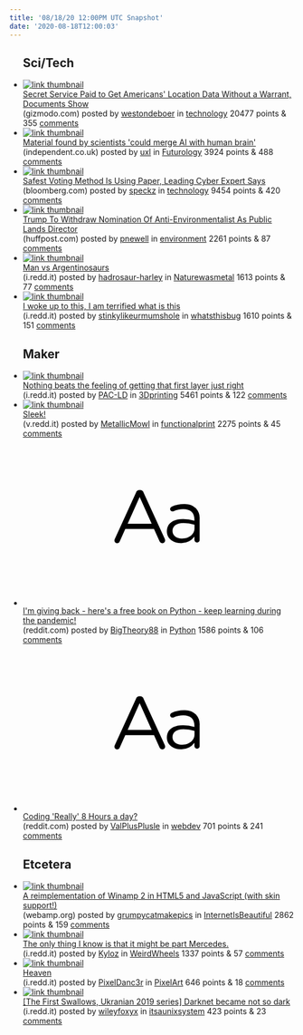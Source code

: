 ```yaml
---
title: '08/18/20 12:00PM UTC Snapshot'
date: '2020-08-18T12:00:03'
---
```

<ul>
<h2>Sci/Tech</h2>

<li><a href='https://gizmodo.com/secret-service-bought-access-to-americans-location-data-1844752501'><img src='https://a.thumbs.redditmedia.com/H8k3U_SeAK2Y4NJuQYdh9kcM5IV1WFT3N2I6GLgwWh8.jpg' alt='link thumbnail'></a><div><div class='linkTitle'><a href='https://gizmodo.com/secret-service-bought-access-to-americans-location-data-1844752501'>Secret Service Paid to Get Americans' Location Data Without a Warrant, Documents Show</a></div>(gizmodo.com) posted by <a href='https://www.reddit.com/user/westondeboer'>westondeboer</a> in <a href='https://www.reddit.com/r/technology'>technology</a> 20477 points & 355 <a href='https://www.reddit.com/r/technology/comments/ibob6k/secret_service_paid_to_get_americans_location/'>comments</a></div></li>

<li><a href='https://www.independent.co.uk/life-style/gadgets-and-tech/news/artificial-intelligence-brain-computer-cyborg-elon-musk-neuralink-a9673261.html?amp'><img src='https://b.thumbs.redditmedia.com/ZElILCTmrMAPKnDHcI_v6rPF0YTX8FkppHF8l1BRr2s.jpg' alt='link thumbnail'></a><div><div class='linkTitle'><a href='https://www.independent.co.uk/life-style/gadgets-and-tech/news/artificial-intelligence-brain-computer-cyborg-elon-musk-neuralink-a9673261.html?amp'>Material found by scientists 'could merge AI with human brain'</a></div>(independent.co.uk) posted by <a href='https://www.reddit.com/user/uxl'>uxl</a> in <a href='https://www.reddit.com/r/Futurology'>Futurology</a> 3924 points & 488 <a href='https://www.reddit.com/r/Futurology/comments/ibshel/material_found_by_scientists_could_merge_ai_with/'>comments</a></div></li>

<li><a href='https://www.bloomberg.com/news/articles/2020-08-16/safest-voting-method-is-using-paper-leading-cyber-expert-says'><img src='https://a.thumbs.redditmedia.com/PScJ0VienER5J0BfL7w-qYWDU7mOZOWAMU7v4cJojl0.jpg' alt='link thumbnail'></a><div><div class='linkTitle'><a href='https://www.bloomberg.com/news/articles/2020-08-16/safest-voting-method-is-using-paper-leading-cyber-expert-says'>Safest Voting Method Is Using Paper, Leading Cyber Expert Says</a></div>(bloomberg.com) posted by <a href='https://www.reddit.com/user/speckz'>speckz</a> in <a href='https://www.reddit.com/r/technology'>technology</a> 9454 points & 420 <a href='https://www.reddit.com/r/technology/comments/ibe24d/safest_voting_method_is_using_paper_leading_cyber/'>comments</a></div></li>

<li><a href='https://www.huffpost.com/entry/trump-william-perry-pendley-blm-nomination_n_5f37fc24c5b69fa9e2fc3178?utm_campaign=Hot%20News&amp;utm_medium=email&amp;_hsmi=93357141&amp;_hsenc=p2ANqtz-9dpAfsSSDPQKCjO4k6R9yPjZxP_sb3qI-sCBcFdzSsx4gsAMfyIL-OAXLRKxTfhO5njtK3uj5lmM1OzaA5PW1WX67dig&amp;utm_content=93357141&amp;utm_source=hs_email'><img src='https://b.thumbs.redditmedia.com/3SJZi-nQTA8q_mvGn_jCsVoYW83zLcAxCl20vbOOIfo.jpg' alt='link thumbnail'></a><div><div class='linkTitle'><a href='https://www.huffpost.com/entry/trump-william-perry-pendley-blm-nomination_n_5f37fc24c5b69fa9e2fc3178?utm_campaign=Hot%20News&amp;utm_medium=email&amp;_hsmi=93357141&amp;_hsenc=p2ANqtz-9dpAfsSSDPQKCjO4k6R9yPjZxP_sb3qI-sCBcFdzSsx4gsAMfyIL-OAXLRKxTfhO5njtK3uj5lmM1OzaA5PW1WX67dig&amp;utm_content=93357141&amp;utm_source=hs_email'>Trump To Withdraw Nomination Of Anti-Environmentalist As Public Lands Director</a></div>(huffpost.com) posted by <a href='https://www.reddit.com/user/pnewell'>pnewell</a> in <a href='https://www.reddit.com/r/environment'>environment</a> 2261 points & 87 <a href='https://www.reddit.com/r/environment/comments/ibe3k0/trump_to_withdraw_nomination_of/'>comments</a></div></li>

<li><a href='https://i.redd.it/vm42pk9tlnh51.jpg'><img src='https://b.thumbs.redditmedia.com/7KBBkMoA8rrjvI7w4ITFzGOwZOZcudDJTr50fKNvzzg.jpg' alt='link thumbnail'></a><div><div class='linkTitle'><a href='https://i.redd.it/vm42pk9tlnh51.jpg'>Man vs Argentinosaurs</a></div>(i.redd.it) posted by <a href='https://www.reddit.com/user/hadrosaur-harley'>hadrosaur-harley</a> in <a href='https://www.reddit.com/r/Naturewasmetal'>Naturewasmetal</a> 1613 points & 77 <a href='https://www.reddit.com/r/Naturewasmetal/comments/ibqcg9/man_vs_argentinosaurs/'>comments</a></div></li>

<li><a href='https://i.redd.it/5c5c4namtkh51.jpg'><img src='https://b.thumbs.redditmedia.com/Kw4UMTBKsCoIw5E4jdMs0CwiUZGuiMqapgbhtg2KnIs.jpg' alt='link thumbnail'></a><div><div class='linkTitle'><a href='https://i.redd.it/5c5c4namtkh51.jpg'>I woke up to this, I am terrified what is this</a></div>(i.redd.it) posted by <a href='https://www.reddit.com/user/stinkylikeurmumshole'>stinkylikeurmumshole</a> in <a href='https://www.reddit.com/r/whatsthisbug'>whatsthisbug</a> 1610 points & 151 <a href='https://www.reddit.com/r/whatsthisbug/comments/ibflx2/i_woke_up_to_this_i_am_terrified_what_is_this/'>comments</a></div></li>

<h2>Maker</h2>

<li><a href='https://i.redd.it/fv7inef7smh51.jpg'><img src='https://b.thumbs.redditmedia.com/BAbOzwFjrc2I8ftAcfVjDpgU0m0BnW0eSb90nMKtZVg.jpg' alt='link thumbnail'></a><div><div class='linkTitle'><a href='https://i.redd.it/fv7inef7smh51.jpg'>Nothing beats the feeling of getting that first layer just right</a></div>(i.redd.it) posted by <a href='https://www.reddit.com/user/PAC-LD'>PAC-LD</a> in <a href='https://www.reddit.com/r/3Dprinting'>3Dprinting</a> 5461 points & 122 <a href='https://www.reddit.com/r/3Dprinting/comments/ibne1u/nothing_beats_the_feeling_of_getting_that_first/'>comments</a></div></li>

<li><a href='https://v.redd.it/dufri20yeih51'><img src='https://b.thumbs.redditmedia.com/s__LH3LS-FTyfqqNmEZ-uOHIhsc7eXwUMtYCW0_r6tk.jpg' alt='link thumbnail'></a><div><div class='linkTitle'><a href='https://v.redd.it/dufri20yeih51'>Sleek!</a></div>(v.redd.it) posted by <a href='https://www.reddit.com/user/MetallicMowl'>MetallicMowl</a> in <a href='https://www.reddit.com/r/functionalprint'>functionalprint</a> 2275 points & 45 <a href='https://www.reddit.com/r/functionalprint/comments/ibk7eq/sleek/'>comments</a></div></li>

<li><a href='https://www.reddit.com/r/Python/comments/ibhr94/im_giving_back_heres_a_free_book_on_python_keep/'><svg version='1.1' viewBox='-34 -12 104 64' preserveAspectRatio='xMidYMid slice' xmlns='http://www.w3.org/2000/svg' xmlns:xlink='http://www.w3.org/1999/xlink'>
    <title>text link thumbnail</title>
    <path d='M12.19,8.84a1.45,1.45,0,0,0-1.4-1h-.12a1.46,1.46,0,0,0-1.42,1L1.14,26.56a1.29,1.29,0,0,0-.14.59,1,1,0,0,0,1,1,1.12,1.12,0,0,0,1.08-.77l2.08-4.65h11l2.08,4.59a1.24,1.24,0,0,0,1.12.83,1.08,1.08,0,0,0,1.08-1.08,1.64,1.64,0,0,0-.14-.57ZM6.08,20.71l4.59-10.22,4.6,10.22Z'>
    </path>
    <path d='M32.24,14.78A6.35,6.35,0,0,0,27.6,13.2a11.36,11.36,0,0,0-4.7,1,1,1,0,0,0-.58.89,1,1,0,0,0,.94.92,1.23,1.23,0,0,0,.39-.08,8.87,8.87,0,0,1,3.72-.81c2.7,0,4.28,1.33,4.28,3.92v.5a15.29,15.29,0,0,0-4.42-.61c-3.64,0-6.14,1.61-6.14,4.64v.05c0,2.95,2.7,4.48,5.37,4.48a6.29,6.29,0,0,0,5.19-2.48V26.9a1,1,0,0,0,1,1,1,1,0,0,0,1-1.06V19A5.71,5.71,0,0,0,32.24,14.78Zm-.56,7.7c0,2.28-2.17,3.89-4.81,3.89-1.94,0-3.61-1.06-3.61-2.86v-.06c0-1.8,1.5-3,4.2-3a15.2,15.2,0,0,1,4.22.61Z'>
    </path>
    </svg></a><div><div class='linkTitle'><a href='https://www.reddit.com/r/Python/comments/ibhr94/im_giving_back_heres_a_free_book_on_python_keep/'>I'm giving back - here's a free book on Python - keep learning during the pandemic!</a></div>(reddit.com) posted by <a href='https://www.reddit.com/user/BigTheory88'>BigTheory88</a> in <a href='https://www.reddit.com/r/Python'>Python</a> 1586 points & 106 <a href='https://www.reddit.com/r/Python/comments/ibhr94/im_giving_back_heres_a_free_book_on_python_keep/'>comments</a></div></li>

<li><a href='https://www.reddit.com/r/webdev/comments/ibgaq6/coding_really_8_hours_a_day/'><svg version='1.1' viewBox='-34 -12 104 64' preserveAspectRatio='xMidYMid slice' xmlns='http://www.w3.org/2000/svg' xmlns:xlink='http://www.w3.org/1999/xlink'>
    <title>text link thumbnail</title>
    <path d='M12.19,8.84a1.45,1.45,0,0,0-1.4-1h-.12a1.46,1.46,0,0,0-1.42,1L1.14,26.56a1.29,1.29,0,0,0-.14.59,1,1,0,0,0,1,1,1.12,1.12,0,0,0,1.08-.77l2.08-4.65h11l2.08,4.59a1.24,1.24,0,0,0,1.12.83,1.08,1.08,0,0,0,1.08-1.08,1.64,1.64,0,0,0-.14-.57ZM6.08,20.71l4.59-10.22,4.6,10.22Z'>
    </path>
    <path d='M32.24,14.78A6.35,6.35,0,0,0,27.6,13.2a11.36,11.36,0,0,0-4.7,1,1,1,0,0,0-.58.89,1,1,0,0,0,.94.92,1.23,1.23,0,0,0,.39-.08,8.87,8.87,0,0,1,3.72-.81c2.7,0,4.28,1.33,4.28,3.92v.5a15.29,15.29,0,0,0-4.42-.61c-3.64,0-6.14,1.61-6.14,4.64v.05c0,2.95,2.7,4.48,5.37,4.48a6.29,6.29,0,0,0,5.19-2.48V26.9a1,1,0,0,0,1,1,1,1,0,0,0,1-1.06V19A5.71,5.71,0,0,0,32.24,14.78Zm-.56,7.7c0,2.28-2.17,3.89-4.81,3.89-1.94,0-3.61-1.06-3.61-2.86v-.06c0-1.8,1.5-3,4.2-3a15.2,15.2,0,0,1,4.22.61Z'>
    </path>
    </svg></a><div><div class='linkTitle'><a href='https://www.reddit.com/r/webdev/comments/ibgaq6/coding_really_8_hours_a_day/'>Coding 'Really' 8 Hours a day?</a></div>(reddit.com) posted by <a href='https://www.reddit.com/user/ValPlusPlusle'>ValPlusPlusle</a> in <a href='https://www.reddit.com/r/webdev'>webdev</a> 701 points & 241 <a href='https://www.reddit.com/r/webdev/comments/ibgaq6/coding_really_8_hours_a_day/'>comments</a></div></li>

<h2>Etcetera</h2>

<li><a href='https://webamp.org/'><img src='https://b.thumbs.redditmedia.com/wW83XDzc36xswuMWohQSpexEokITJz0WxXGzj4i5A5Y.jpg' alt='link thumbnail'></a><div><div class='linkTitle'><a href='https://webamp.org/'>A reimplementation of Winamp 2 in HTML5 and JavaScript (with skin support!)</a></div>(webamp.org) posted by <a href='https://www.reddit.com/user/grumpycatmakepics'>grumpycatmakepics</a> in <a href='https://www.reddit.com/r/InternetIsBeautiful'>InternetIsBeautiful</a> 2862 points & 159 <a href='https://www.reddit.com/r/InternetIsBeautiful/comments/ibumod/a_reimplementation_of_winamp_2_in_html5_and/'>comments</a></div></li>

<li><a href='https://i.redd.it/b44ifkt96kh51.jpg'><img src='https://b.thumbs.redditmedia.com/9YII4L6L98__EhGXCDlnZeb6u96-qInn_VYysRUH_ng.jpg' alt='link thumbnail'></a><div><div class='linkTitle'><a href='https://i.redd.it/b44ifkt96kh51.jpg'>The only thing I know is that it might be part Mercedes.</a></div>(i.redd.it) posted by <a href='https://www.reddit.com/user/Kyloz'>Kyloz</a> in <a href='https://www.reddit.com/r/WeirdWheels'>WeirdWheels</a> 1337 points & 57 <a href='https://www.reddit.com/r/WeirdWheels/comments/ibdfma/the_only_thing_i_know_is_that_it_might_be_part/'>comments</a></div></li>

<li><a href='https://i.redd.it/levzs6pzamh51.png'><img src='https://b.thumbs.redditmedia.com/O8XdLKzk1wfJr3plPWUbQNvbsIeP8fQEWCxDxzDP4As.jpg' alt='link thumbnail'></a><div><div class='linkTitle'><a href='https://i.redd.it/levzs6pzamh51.png'>Heaven</a></div>(i.redd.it) posted by <a href='https://www.reddit.com/user/PixelDanc3r'>PixelDanc3r</a> in <a href='https://www.reddit.com/r/PixelArt'>PixelArt</a> 646 points & 18 <a href='https://www.reddit.com/r/PixelArt/comments/iblhz5/heaven/'>comments</a></div></li>

<li><a href='https://i.redd.it/igtx2n5xalh51.png'><img src='https://a.thumbs.redditmedia.com/-81nTnLWMzuH-ZNAbVi0k_pycI4SmUTLx_tqH9uItp4.jpg' alt='link thumbnail'></a><div><div class='linkTitle'><a href='https://i.redd.it/igtx2n5xalh51.png'>[The First Swallows, Ukranian 2019 series] Darknet became not so dark</a></div>(i.redd.it) posted by <a href='https://www.reddit.com/user/wileyfoxyx'>wileyfoxyx</a> in <a href='https://www.reddit.com/r/itsaunixsystem'>itsaunixsystem</a> 423 points & 23 <a href='https://www.reddit.com/r/itsaunixsystem/comments/ibhg0u/the_first_swallows_ukranian_2019_series_darknet/'>comments</a></div></li>

</ul>
